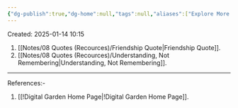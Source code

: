 ```yaml
---
{"dg-publish":true,"dg-home":null,"tags":null,"aliases":["Explore More Quotes","Quotes"],"permalink":"/notes/08-quotes-recources/quotes/","dgPassFrontmatter":true,"updated":"2025-01-15T22:06:49.508+05:30"}
---
```


Created: 2025-01-14 10:15

1. [[Notes/08 Quotes (Recources)/Friendship Quote\|Friendship Quote]].
2. [[Notes/08 Quotes (Recources)/Understanding, Not Remembering\|Understanding, Not Remembering]].

---

References:-
1. [[!Digital Garden Home Page\|!Digital Garden Home Page]].